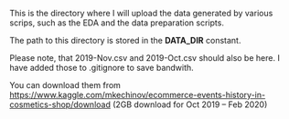 This is the directory where I will upload the data generated by various scrips, such as the EDA and the data preparation scripts. 

The path to this directory is stored in the **DATA_DIR** constant.

Please note, that 2019-Nov.csv and 2019-Oct.csv should also be here. I have added those to .gitignore to save bandwith. 

You can download them from https://www.kaggle.com/mkechinov/ecommerce-events-history-in-cosmetics-shop/download (2GB download for Oct 2019 – Feb 2020)
